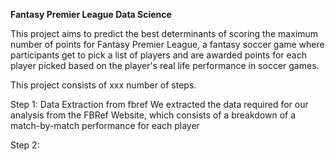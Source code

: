 **Fantasy Premier League Data Science**

This project aims to predict the best determinants of scoring the maximum number of points for Fantasy Premier League, a fantasy soccer game where participants get to pick a list of players and are awarded points for each player picked based on the player's real life performance in soccer games.

This project consists of xxx number of steps.

Step 1: Data Extraction from fbref
We extracted the data required for our analysis from the FBRef Website, which consists of a breakdown of a match-by-match performance for each player

Step 2:
